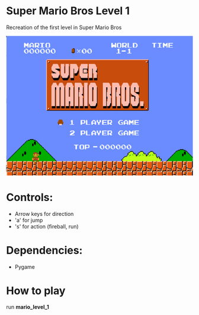# Super Mario Bros Level 1

Recreation of the first level in Super Mario Bros

![screenshot](https://github.com/calebleaman/mario-bro-level-1/blob/main/gameplay1.PNG)

# Controls:
- Arrow keys for direction
- 'a' for jump
- 's' for action (fireball, run)

# Dependencies:
- Pygame

# How to play
run **mario_level_1**
